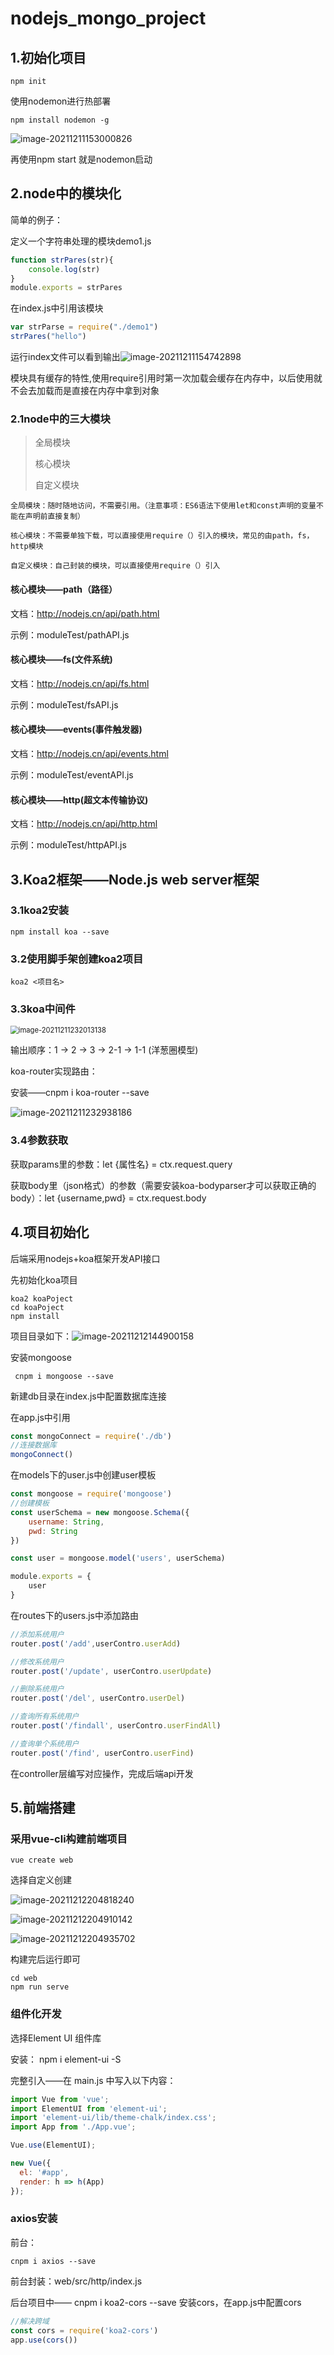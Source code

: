 # nodejs_mongo_project

## 1.初始化项目

```
npm init
```

使用nodemon进行热部署

```
npm install nodemon -g
```

![image-20211211153000826](README.images/image-20211211153000826.png)

再使用npm start 就是nodemon启动

## 2.node中的模块化

简单的例子：

定义一个字符串处理的模块demo1.js

```javascript
function strPares(str){
    console.log(str)
}
module.exports = strPares
```

在index.js中引用该模块

```javascript
var strParse = require("./demo1")
strPares("hello")
```

运行index文件可以看到输出![image-20211211154742898](README.images/image-20211211154742898.png)

模块具有缓存的特性,使用require引用时第一次加载会缓存在内存中，以后使用就不会去加载而是直接在内存中拿到对象

### 2.1node中的三大模块

>全局模块
>
>核心模块
>
>自定义模块

```
全局模块：随时随地访问，不需要引用。（注意事项：ES6语法下使用let和const声明的变量不能在声明前直接复制）
```

```
核心模块：不需要单独下载，可以直接使用require（）引入的模块，常见的由path，fs，http模块
```

```
自定义模块：自己封装的模块，可以直接使用require（）引入
```

#### 核心模块——path（路径）

文档：http://nodejs.cn/api/path.html

示例：moduleTest/pathAPI.js

#### 核心模块——fs(文件系统)

文档：http://nodejs.cn/api/fs.html

示例：moduleTest/fsAPI.js

#### 核心模块——events(事件触发器)

文档：http://nodejs.cn/api/events.html

示例：moduleTest/eventAPI.js

#### 核心模块——http(超文本传输协议)

文档：http://nodejs.cn/api/http.html

示例：moduleTest/httpAPI.js

## 3.Koa2框架——Node.js web server框架

### 3.1koa2安装

```
npm install koa --save
```

### 3.2使用脚手架创建koa2项目

```
koa2 <项目名>
```

### 3.3koa中间件

<img src="README.images/image-20211211232013138.png" alt="image-20211211232013138" style="zoom:80%;" />

输出顺序：1 -> 2 -> 3 -> 2-1 -> 1-1   (洋葱圈模型)

koa-router实现路由：

安装——cnpm i koa-router --save

![image-20211211232938186](README.images/image-20211211232938186.png)

### 3.4参数获取

获取params里的参数：let {属性名} = ctx.request.query

获取body里（json格式）的参数（需要安装koa-bodyparser才可以获取正确的body）：let {username,pwd} = ctx.request.body

## 4.项目初始化

后端采用nodejs+koa框架开发API接口

先初始化koa项目

```
koa2 koaPoject
cd koaPoject
npm install
```

项目目录如下：![image-20211212144900158](README.images/image-20211212144900158.png)

安装mongoose

```
 cnpm i mongoose --save
```

新建db目录在index.js中配置数据库连接

在app.js中引用

```javascript
const mongoConnect = require('./db')
//连接数据库
mongoConnect()
```

在models下的user.js中创建user模板

```javascript
const mongoose = require('mongoose')
//创建模板
const userSchema = new mongoose.Schema({
    username: String,
    pwd: String
})

const user = mongoose.model('users', userSchema)

module.exports = {
    user
}
```

在routes下的users.js中添加路由

```javascript
//添加系统用户
router.post('/add',userContro.userAdd)

//修改系统用户
router.post('/update', userContro.userUpdate)

//删除系统用户
router.post('/del', userContro.userDel)

//查询所有系统用户
router.post('/findall', userContro.userFindAll)

//查询单个系统用户
router.post('/find', userContro.userFind)
```

在controller层编写对应操作，完成后端api开发

## 5.前端搭建

### 采用vue-cli构建前端项目

```
vue create web
```

选择自定义创建

![image-20211212204818240](README.images/image-20211212204818240.png)

![image-20211212204910142](README.images/image-20211212204910142.png)

![image-20211212204935702](README.images/image-20211212204935702.png)

构建完后运行即可

```
cd web
npm run serve
```

### 组件化开发

选择Element UI 组件库

安装： npm i element-ui -S

完整引入——在 main.js 中写入以下内容：

```javascript
import Vue from 'vue';
import ElementUI from 'element-ui';
import 'element-ui/lib/theme-chalk/index.css';
import App from './App.vue';

Vue.use(ElementUI);

new Vue({
  el: '#app',
  render: h => h(App)
});
```

### axios安装

前台：

```
cnpm i axios --save
```

前台封装：web/src/http/index.js

后台项目中—— cnpm i koa2-cors --save 安装cors，在app.js中配置cors

```JavaScript
//解决跨域
const cors = require('koa2-cors')
app.use(cors())
```



